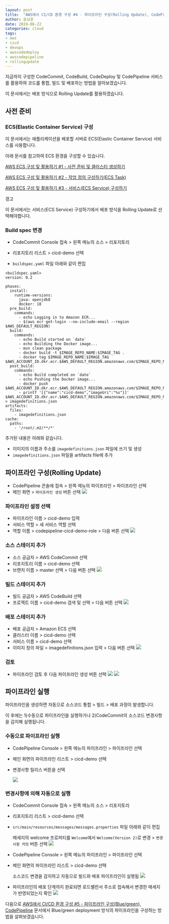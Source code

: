 ```yaml
---
layout: post
title:  "AWS에서 CI/CD 환경 구성 #4 - 파이프라인 구성(Rolling Update), CodePipeline"
author: 윤상준
date: 2019-06-22
categories: cloud
tags:
- aws
- cicd
- devops
- awscodedeploy
- awscodepipeline
- rollingupdate
---
```


지금까지 구성한 CodeCommit, CodeBuild, CodeDeploy 및 CodePipeline 서비스를 활용하여 코드를 통합, 빌드 및 배포하는 방법을 알아보겠습니다.

이 문서에서는 배포 방식으로 Rolling Update를 활용하겠습니다.

## 사전 준비

### ECS(Elastic Container Service) 구성

이 문서에서는 애플리케이션을 배포할 서버로 ECS(Elastic Container Service) 서비스를 사용합니다.

아래 문서를 참고하여 ECS 환경을 구성할 수 있습니다.

[AWS ECS 구성 및 활용하기 #1 - 사전 준비 및 클러스터 생성하기](/blog/cloud/2019/06/23/aws-ecs-01.html)

[AWS ECS 구성 및 활용하기 #2 - 작업 정의 구성하기(ECS Task)](/blog/cloud/2019/06/23/aws-ecs-02.html)

[AWS ECS 구성 및 활용하기 #3 - 서비스(ECS Service) 구성하기](/blog/cloud/2019/06/23/aws-ecs-03.html)

<p class="warning-title">경고</p>
<p class="warning-content">
이 문서에서는 서비스(ECS Service) 구성하기에서 배포 방식을 Rolling Update로 선택해야합니다.
</p>

### Build spec 변경

- CodeCommit Console 접속 > 왼쪽 메뉴의 소스 > 리포지토리

- 리포지토리 리스트 > cicd-demo 선택

- `buildspec.yaml` 파일 아래와 같이 편집

```
<buildspec.yaml>
version: 0.2 
 
phases: 
  install: 
    runtime-versions: 
      java: openjdk8 
      docker: 18 
  pre_build: 
    commands: 
      - echo Logging in to Amazon ECR... 
      - $(aws ecr get-login --no-include-email --region $AWS_DEFAULT_REGION) 
  build: 
    commands: 
      - echo Build started on `date` 
      - echo Building the Docker image...    
      - mvn clean package        
      - docker build -t $IMAGE_REPO_NAME:$IMAGE_TAG . 
      - docker tag $IMAGE_REPO_NAME:$IMAGE_TAG $AWS_ACCOUNT_ID.dkr.ecr.$AWS_DEFAULT_REGION.amazonaws.com/$IMAGE_REPO_NAME:$IMAGE_TAG 
  post_build: 
    commands: 
      - echo Build completed on `date` 
      - echo Pushing the Docker image... 
      - docker push $AWS_ACCOUNT_ID.dkr.ecr.$AWS_DEFAULT_REGION.amazonaws.com/$IMAGE_REPO_NAME:$IMAGE_TAG 
      - printf '[{"name":"cicd-demo","imageUri":"%s"}]' $AWS_ACCOUNT_ID.dkr.ecr.$AWS_DEFAULT_REGION.amazonaws.com/$IMAGE_REPO_NAME:$IMAGE_TAG > imagedefinitions.json 
artifacts: 
  files:  
    - imagedefinitions.json 
cache: 
  paths: 
    - '/root/.m2/**/*' 
```

추가된 내용은 아래와 같습니다.
- 이미지의 이름과 주소를 `imagedefinitions.json` 파일에 쓰기 및 생성
- `imagedefinitions.json` 파일을 artifacts file에 추가

## 파이프라인 구성(Rolling Update)

- CodePipeline 콘솔에 접속 > 왼쪽 메뉴의 파이프라인 > 파이프라인 선택
- 메인 화면 > `파이프라인 생성` 버튼 선택
![](/blog/assets/images/cloud/aws/cicd/aws-cicd04-codepipeline-rolling-01.png)

### 파이프라인 설정 선택 

- 파이프라인 이름 > cicd-demo 입력
- 서비스 역할 > 새 서비스 역할 선택
- 역할 이름 > codepipeline-cicd-demo-role > 다음 버튼 선택
![](/blog/assets/images/cloud/aws/cicd/aws-cicd04-codepipeline-rolling-02.png)

### 소스 스테이지 추가

- 소스 공급자 > AWS CodeCommit 선택
- 리포지토리 이름 > cicd-demo 선택
- 브랜치 이름 > master 선택 > 다음 버튼 선택
![](/blog/assets/images/cloud/aws/cicd/aws-cicd04-codepipeline-rolling-03.png)

### 빌드 스테이지 추가

- 빌드 공급자 > AWS CodeBuild 선택
- 프로젝트 이름 > cicd-demo 검색 및 선택 > 다음 버튼 선택
![](/blog/assets/images/cloud/aws/cicd/aws-cicd04-codepipeline-rolling-04.png)

### 배포 스테이지 추가

- 배포 공급자 > Amazon ECS 선택
- 클러스터 이름 > cicd-demo 선택
- 서비스 이름 > cicd-demo 선택
- 이미지 정의 파일 > imagedefinitions.json 입력 > 다음 버튼 선택
![](/blog/assets/images/cloud/aws/cicd/aws-cicd04-codepipeline-rolling-05.png)

### 검토

- 파이프라인 검토 후 다음 파이프라인 생성 버튼 선택
![](/blog/assets/images/cloud/aws/cicd/aws-cicd04-codepipeline-rolling-06-01.png)
![](/blog/assets/images/cloud/aws/cicd/aws-cicd04-codepipeline-rolling-06-02.png)

## 파이프라인 실행

파이프라인을 생성하면 자동으로 소스코드 통합 > 빌드 > 배포 과정이 발생합니다.

이 후에는 1)수동으로 파이프라인을 실행하거나 2)CodeCommit의 소스코드 변경사항을 감지해 실행됩니다.

### 수동으로 파이프라인 실행

- CodePipeline Console > 왼쪽 메뉴의 파이프라인 > 파이프라인 선택

- 메인 화면의 파이프라인 리스트 > cicd-demo 선택

- 변경사항 릴리스 버튼을 선택

    ![](/blog/assets/images/cloud/aws/cicd/aws-cicd04-codepipeline-rolling-07.png)

### 변경사항에 의해 자동으로 실행

- CodeCommit Console 접속 > 왼쪽 메뉴의 소스 > 리포지토리

- 리포지토리 리스트 > cicd-demo 선택

- `src/main/resources/messages/messages.properties` 파일 아래와 같이 편집

    메세지의 welcome 프로퍼티를 `Welcome`에서 `Welcome(Version 2)`로 변경 > `변경 사항 커밋` 버튼 선택
    ![](/blog/assets/images/cloud/aws/cicd/aws-cicd04-codepipeline-rolling-08.png)

- CodePipeline Console > 왼쪽 메뉴의 파이프라인 > 파이프라인 선택

- 메인 화면의 파이프라인 리스트 > cicd-demo 선택

    소스코드 변경을 감지하고 자동으로 빌드와 배포 파이프라인이 실행됨
    ![](/blog/assets/images/cloud/aws/cicd/aws-cicd04-codepipeline-rolling-09.png)

- 파이프라인의 배포 단계까지 완료되면 로드밸런서 주소로 접속해서 변경한 메세지가 반영되었는지 확인
![](/blog/assets/images/cloud/aws/cicd/aws-cicd04-codepipeline-rolling-10.png)

다음으로 [AWS에서 CI/CD 환경 구성 #5 - 파이프라인 구성(Blue/green), CodePipeline](/blog/cloud/2019/06/22/aws-cicd05.html)
문서에서 Blue/green deployment 방식의 파이프라인을 구성하는 방법을 살펴보겠습니다.